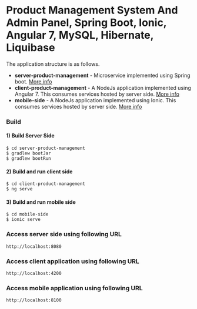 # Product Management System And Admin Panel, Spring Boot, Ionic, Angular 7, MySQL, Hibernate, Liquibase

The application structure is as follows.
- **server-product-management** - Microservice implemented using Spring boot. [More info](server-product-management/README.md)
- **client-product-management** - A NodeJs application implemented using Angular 7. This consumes services hosted by server side.  [More info](client-product-management/README.md)
- **mobile-side** - A NodeJs application implemented using Ionic. This consumes services hosted by server side.  [More info](mobile-side/README.md)

### Build

#### 1) Build Server Side
   
```
$ cd server-product-management
$ gradlew bootJar
$ gradlew bootRun
```

#### 2) Build and run client side

```
$ cd client-product-management
$ ng serve
```

#### 3) Build and run mobile side

```
$ cd mobile-side
$ ionic serve
```

### Access server side using following URL

```
http://localhost:8080
```

### Access client application using following URL

```
http://localhost:4200
```

### Access mobile application using following URL

```
http://localhost:8100
```
